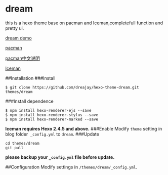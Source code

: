 # dream

this is a hexo theme base on pacman and Iceman,completefull function and pretty ui.

[dream demo](https://dreajay.github.io/)

[pacman](https://github.com/A-limon/pacman)

[pacman中文说明](http://A-limon.github.io/pacman/hello/introducing-pacman-theme/)

[Iceman](https://github.com/wizicer/iceman)

##Installation
###Install
```
$ git clone https://github.com/dreajay/hexo-theme-dream.git themes/dream
```

###Install dependence
```
$ npm install hexo-renderer-ejs --save
$ npm install hexo-renderer-stylus --save
$ npm install hexo-renderer-marked --save
```

**Iceman requires Hexo 2.4.5 and above.** 
###Enable
Modify `theme` setting in blog folder` _config.yml` to `dream`.
###Update
```
cd themes/dream
git pull
```
**please backup your `_config.yml` file before update.** 

##Configuration
Modify settings in  `/themes/dream/_config.yml`.


